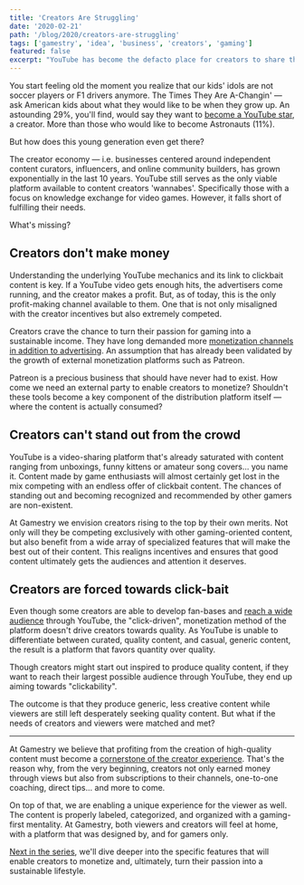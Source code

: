 ```yaml
---
title: 'Creators Are Struggling'
date: '2020-02-21'
path: '/blog/2020/creators-are-struggling'
tags: ['gamestry', 'idea', 'business', 'creators', 'gaming']
featured: false
excerpt: "YouTube has become the defacto place for creators to share their content. However, its inner mechanics have created a misalignment between creators' incentives and their audiences."
---
```


You start feeling old the moment you realize that our kids' idols are not soccer players or F1 drivers anymore. The Times They Are A-Changin' — ask American kids about what they would like to be when they grow up. An astounding 29%, you'll find, would say they want to [become a YouTube star](https://www.thinkwithgoogle.com/marketing-strategies/video/youtube-stars-influence/), a creator. More than those who would like to become Astronauts (11%).

But how does this young generation even get there?

The creator economy — i.e. businesses centered around independent content curators, influencers, and online community builders, has grown exponentially in the last 10 years. YouTube still serves as the only viable platform available to content creators 'wannabes'. Specifically those with a focus on knowledge exchange for video games. However, it falls short of fulfilling their needs.

What's missing?

## Creators don't make money

Understanding the underlying YouTube mechanics and its link to clickbait content is key. If a YouTube video gets enough hits, the advertisers come running, and the creator makes a profit. But, as of today, this is the only profit-making channel available to them. One that is not only misaligned with the creator incentives but also extremely competed.

Creators crave the chance to turn their passion for gaming into a sustainable income. They have long demanded more [monetization channels in addition to advertising](/blog/2020/youtube-wont-work). An assumption that has already been validated by the growth of external monetization platforms such as Patreon.

Patreon is a precious business that should have never had to exist. How come we need an external party to enable creators to monetize? Shouldn't these tools become a key component of the distribution platform itself — where the content is actually consumed?

## Creators can't stand out from the crowd

YouTube is a video-sharing platform that's already saturated with content ranging from unboxings, funny kittens or amateur song covers... you name it. Content made by game enthusiasts will almost certainly get lost in the mix competing with an endless offer of clickbait content. The chances of standing out and becoming recognized and recommended by other gamers are non-existent.

At Gamestry we envision creators rising to the top by their own merits. Not only will they be competing exclusively with other gaming-oriented content, but also benefit from a wide array of specialized features that will make the best out of their content. This realigns incentives and ensures that good content ultimately gets the audiences and attention it deserves.

## Creators are forced towards click-bait

Even though some creators are able to develop fan-bases and [reach a wide audience](/blog/2020/creators-as-business-potential) through YouTube, the "click-driven", monetization method of the platform doesn't drive creators towards quality. As YouTube is unable to differentiate between curated, quality content, and casual, generic content, the result is a platform that favors quantity over quality.

Though creators might start out inspired to produce quality content, if they want to reach their largest possible audience through YouTube, they end up aiming towards "clickability".

The outcome is that they produce generic, less creative content while viewers are still left desperately seeking quality content. But what if the needs of creators and viewers were matched and met?

---

At Gamestry we believe that profiting from the creation of high-quality content must become a [cornerstone of the creator experience](/blog/2020/what-gamestry-is-about). That's the reason why, from the very beginning, creators not only earned money through views but also from subscriptions to their channels, one-to-one coaching, direct tips... and more to come.

On top of that, we are enabling a unique experience for the viewer as well. The content is properly labeled, categorized, and organized with a gaming-first mentality. At Gamestry, both viewers and creators will feel at home, with a platform that was designed by, and for gamers only.

[Next in the series](/blog/2020/empowering-creators), we'll dive deeper into the specific features that will enable creators to monetize and, ultimately, turn their passion into a sustainable lifestyle.
